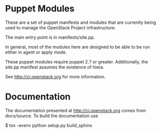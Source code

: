 Puppet Modules
==============

These are a set of puppet manifests and modules that are currently being
used to manage the OpenStack Project infrastructure.

The main entry point is in manifests/site.pp.

In general, most of the modules here are designed to be able to be run
either in agent or apply mode.

These puppet modules require puppet 2.7 or greater. Additionally, the
site.pp manifest assumes the existence of hiera.

See http://ci.openstack.org for more information.

Documentation
==============

The documentation presented at http://ci.openstack.org comes from
docs/source.  To build the documentation use

 $ tox -evenv python setup.py build_sphinx
